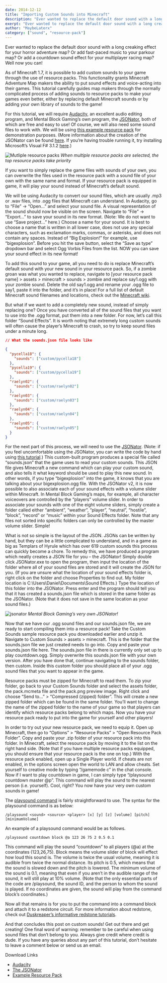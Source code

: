 ```yaml
---
date: 2014-12-12
title: "Importing Custom Sounds into Minecraft"
description: "Ever wanted to replace the default door sound with a long creaking effect for your horror adventure map? Now you can, we will show you how!"
exerpt: "Ever wanted to replace the default door sound with a long creaking effect for your horror adventure map? Or add fast-paced music to your parkour map? Or add a countdown sound effect for your multiplayer racing map? Well now you can! "
author: "MaybeLaterx"
category: ["sound", "resource-pack"]
---
```


Ever wanted to replace the default door sound with a long creaking effect for your horror adventure map? Or add fast-paced music to your parkour map? Or add a countdown sound effect for your multiplayer racing map? Well now you can!

As of Minecraft 1.7, it is possible to add custom sounds to your game through the use of resource packs. This functionality grants Minecraft Adventure Map makers the ability to put sound effects and voice-acting into their games. This tutorial carefully guides map makers through the normally complicated process of adding sounds to resource packs to make your games even better, either by replacing default Minecraft sounds or by adding your own library of sounds to the game!

For this tutorial, we will require [Audacity](http://audacity.sourceforge.net/), an excellent audio editing program, and Mental Block Gaming’s own program, the [JSONator](/blog/posts/importingcustomsoundsintominecraft/The%20JSONator.zip), both of which are free and easy to use! Of course, we will also need some sound files to work with. We will be using [this example resource pack](/blog/posts/importingcustomsoundsintominecraft/Custom%20Sounds.zip) for demonstration purposes. (More information about the creation of the JSONator can be found [here](http://obj-motivation.livejournal.com/1521.html). If you’re having trouble running it, try installing Microsoft’s Visual F# 3.1.2 [here](https://www.microsoft.com/en-us/download/confirmation.aspx?id=44011).)

![Mutliple resource packs](/blog/posts/importingcustomsoundsintominecraft/multipleresourcepacks.png)
_When multiple resource packs are selected, the top resource packs take priority_

If you want to simply replace the game files with sounds of your own, you can overwrite the files used in the resource pack with a sound file of your own with the same name and format. If your resource pack is equipped in game, it will play your sound instead of Minecraft’s default sound.

We will be using Audacity to convert our sound files, which are usually .mp3 or .wav files, into .ogg files that Minecraft can understand. In Audacity, go to “File” -> “Open…” and select your sound file. A visual representation of the sound should now be visible on the screen. Navigate to “File” -> “Export…” to save your sound in its new format. (Note: We do not want to use “Save project…” here.) Choose a name for your sound. It is best to choose a name that is written in all lower case, does not use any special characters, such as exclamation marks, commas, or asterisks, and does not contain any spaces. Instead of “Big Explosion!” for example, use “bigexplosion”. Before you hit the save button, select the “Save as type” dropdown bar and select Ogg Vorbis Files from the list. NOW you can save your sound effect in its new format!

To add this sound to your game, all you need to do is replace Minecraft’s default sound with your new sound in your resource pack. So, if a zombie groan was what you wanted to replace, navigate to [your resource pack name] > assets > minecraft > sounds > zombie and replace say1.ogg with your zombie sound. Delete the old say1.ogg and rename your .ogg file to say1, paste it into the folder, and it’s in place! For a full list of default Minecraft sound filenames and locations, check out the [Minecraft wiki](http://minecraft.gamepedia.com/Sounds.json).

But what if we want to add a completely new sound, instead of simply replacing one? Once you have converted all of the sound files that you want to use into the .ogg format, put them into a new folder. For now, let’s call this folder “Sound Effects”. It is worth noting that extremely long custom sounds will often cause the player’s Minecraft to crash, so try to keep sound files under a minute long.

<!-- <img style="max-width: 200px; display: inline;" src="/public/blog/posts/importingcustomsoundsintominecraft/json.png" alt="json example" /> -->

```json
// What the sounds.json file looks like

{
  "pycella18": {
    "sounds": ["custom/pycella18"]
  },
  "pycella19": {
    "sounds": ["custom/pycella19"]
  },
  "raelyn02": {
    "sounds": ["custom/raelyn02"]
  },
  "raelyn03": {
    "sounds": ["custom/raelyn03"]
  },
  "raelyn04": {
    "sounds": ["custom/raelyn04"]
  },
  "raelyn05": {
    "sounds": ["custom/raelyn05"]
  }
}
```

For the next part of this process, we will need to use the [JSONator](/blog/posts/importingcustomsoundsintominecraft/The%20JSONator.zip). (Note: if you feel uncomfortable using the JSONator, you can write the code by hand using [this tutorial](/blog/sound/how-to-write-a-custom-sounds-json-file-for-minecraft/).) This custom-built program produces a special file called “sounds.json” that the game uses to read your custom sounds. This JSON file gives Minecraft a new command which can play your custom sound, and also tells it what keyword should be used to play this new sound. In other words, if you type “bigexplosion” into the game, it knows that you are talking about your bigexplosion.ogg file. With the JSONator v2, it is now possible to also associate each of your sound effects with a volume slider within Minecraft. In Mental Block Gaming’s maps, for example, all character voiceovers are controlled by the “players” volume slider. In order to associate your sounds with one of the eight volume sliders, simply create a folder called either “ambient”, “weather”, “player”, “neutral”, “hostile”, “block”, “record” or “music” within your Sound Effects folder. Note that any files not sorted into specific folders can only be controlled by the master volume slider. Simple!

What is not so simple is the layout of the JSON. JSONs can be written by hand, but they can be a little complicated to understand, and in a game as big as Templars of Hyrule which has over 619 custom sounds this process can quickly become a chore. To remedy this, we have produced a program which neatly creates a JSON file for you – the JSONator! Simply double click JSONator.exe to open the program, then input the location of the folder where all of your sound files are stored and it will create the JSON for you. (If you are unsure what the location of your sound effects folder is, right click on the folder and choose Properties to find out. My folder location is C:\Users\Daniel\Documents\Sound Effects.) Type the location of this folder into the JSONator. Press enter and the program should tell you that it has created a sounds.json file which is stored in the same folder as the JSONator. (Note that it does not save in the same location as your sound files.)

![jsonator](/blog/posts/importingcustomsoundsintominecraft/jsonatoroutput.png)
_Mental Block Gaming’s very own JSONator!_

Now that we have our .ogg sound files and our sounds.json file, we are ready to start compiling them into a resource pack! Take the Custom Sounds sample resource pack you downloaded earlier and unzip it. Navigate to Custom Sounds > assets > minecraft. This is the folder that the sounds.json file we just created needs to go into. Copy and paste your sounds.json file here. The sounds.json file in there is currently only set up to play countdown.ogg. Simply overwrite this sounds.json file with your own version. After you have done that, continue navigating to the sounds folder, then custom. Inside this custom folder you should place all of your .ogg sound files that you want to appear in the game.

Resource packs must be zipped for Minecraft to read them. To zip your folder, go back to your Custom Sounds folder and select the assets folder, the pack.mcmeta file and the pack.png preview image. Right click and choose “Send to…” > “Compressed (zipped) folder”. This will create a new zipped folder which can be found in the same folder. You’ll want to change the name of the zipped folder to the name of your game so that players can identify which resource packs belong to which maps. Now you have your resource pack ready to put into the game for yourself and other players!

In order to try out your new resource pack, we need to equip it. Open up Minecraft, then go to “Options” > “Resource Packs” > “Open Resource Pack Folder”. Copy and paste your .zip folder of your resource pack into this folder. In Minecraft, select the resource pack by moving it to the list on the right hand side. (Note that if you have multiple resource packs equipped, you should ensure that your resource pack is the one on top.) With the resource pack enabled, open up a Single Player world. If cheats are not enabled, in the options screen open the world to LAN and allow cheats. Set yourself to creative mode by typing “/gamemode c” in the chat console. Now if I want to play countdown in game, I can simply type “/playsound countdown master @p”. This command will play the sound to the nearest person (i.e. yourself). Cool, right? You now have your very own custom sounds in game!

The [playsound command](http://minecraft.gamepedia.com/Commands#playsound) is fairly straightforward to use. The syntax for the playsound command is as below:

```
/playsound <sound> <source> <player> [x] [y] [z] [volume] [pitch] [minimumVolume]
```

An example of a playsound command would be as follows.

```
/playsound countdown block @a 123 26 75 2 0.5 0.1
```

This command will play the sound “countdown” to all players (@a) at the coordinates (123,26,75). Block means the volume slider of block will effect how loud this sound is. The volume is twice the usual volume, meaning it is audible from twice the normal distance. Its pitch is 0.5, which means that the sound is slowed down and the pitch is lowered. The minimum volume of the sound is 0.1, meaning that even if you aren’t in the audible range of the sound, it will still play at 10% volume. (Note that the only essential parts of the code are /playsound, the sound ID, and the person to whom the sound is played. If no coordinates are given, the sound will play from the command block’s coordinates.)

Now all that remains is for you to put the command into a command block and attach it to a redstone circuit. For more information about redstone, check out [Duskreaper’s informative redstone tutorials](/blog/category/redstone/).

And that concludes this post on custom sounds! Get out there and get creating! One final word of warning: remember to be careful when using sound files that don’t belong to you. Always give credit where credit is dude. If you have any queries about any part of this tutorial, don’t hesitate to leave a comment below or send us an email.

Download Links

- [Audacity](http://audacity.sourceforge.net/)
- [The JSONator](/blog/posts/importingcustomsoundsintominecraft/The%20JSONator.zip)
- [Example Resource Pack](/blog/posts/importingcustomsoundsintominecraft/Custom%20Sounds.zip)
